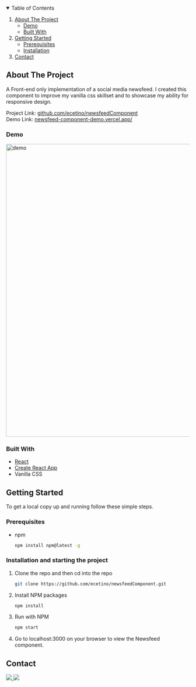 <!-- TABLE OF CONTENTS -->
<details open="open">
  <summary>Table of Contents</summary>
  <ol>
    <li>
      <a href="#about-the-project">About The Project</a>
      <ul>
       <li><a href="#demo">Demo</a></li>
       <li><a href="#built-with">Built With</a></li>  
      </ul>
    </li>
    <li>
      <a href="#getting-started">Getting Started</a>
      <ul>
        <li><a href="#prerequisites">Prerequisites</a></li>
        <li><a href="#installation-and-starting-the-project">Installation</a></li>
      </ul>
    </li>
    <li><a href="#contact">Contact</a></li>
  </ol>
</details>

<!-- ABOUT THE PROJECT -->
## About The Project

A Front-end only implementation of a social media newsfeed. I created this component to improve my vanilla css skillset and to showcase my ability for responsive design. 

Project Link: [github.com/ecetino/newsfeedComponent](https://github.com/ecetino/newsfeedComponent)
<br/>
Demo Link: [newsfeed-component-demo.vercel.app/](https://newsfeed-component-demo.vercel.app/)

<!-- DEMO -->
### Demo

<img src="https://my-misc-items.s3-us-west-1.amazonaws.com/NewsfeedComponent.gif" alt="demo" width="800px">

<!-- Built With -->
### Built With

* [React](https://reactjs.org)
* [Create React App](https://reactjs.org/docs/create-a-new-react-app.html)
* Vanilla CSS


<!-- GETTING STARTED -->
## Getting Started

To get a local copy up and running follow these simple steps.

<!-- PREREQUISITES -->
### Prerequisites

* npm
  ```sh
  npm install npm@latest -g

<!-- INSTALLATION -->
### Installation and starting the project

1. Clone the repo and then cd into the repo
   ```sh
   git clone https://github.com/ecetino/newsfeedComponent.git
   ```
2. Install NPM packages
   ```sh
   npm install
   ```
3. Run with NPM
   ```sh
   npm start
   ```
4. Go to localhost:3000 on your browser to view the Newsfeed component.


<!-- CONTACT -->
## Contact

<!-- LinkedIn Contact -->
<a href="https://www.linkedin.com/in/ecetino/" target="_blank">
  <img src="https://img.shields.io/badge/-Edgar%20Cetino-blue?style=for-the-badge&logo=Linkedin&logoColor=white"/>
</a>
  
<!--   Email -->
<a href="mailto:cetino-e@hotmail.com">
  <img src="https://img.shields.io/badge/EMAIL-cetino--e%40hotmail.com-1152ba?style=for-the-badge"/>
</a>

